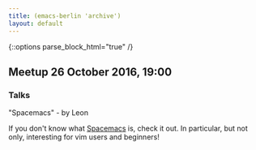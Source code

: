 ```yaml
---
title: (emacs-berlin 'archive')
layout: default
---
```

{::options parse_block_html="true" /}

## Meetup 26 October 2016, 19:00

### Talks

"Spacemacs" - by Leon

If you don't know what [Spacemacs](http://spacemacs.org/) is, check it
out. In particular, but not only, interesting for vim users and
beginners!
